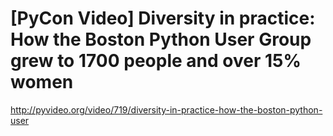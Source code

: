 # [PyCon Video] Diversity in practice: How the Boston Python User Group grew to 1700 people and over 15% women

http://pyvideo.org/video/719/diversity-in-practice-how-the-boston-python-user
